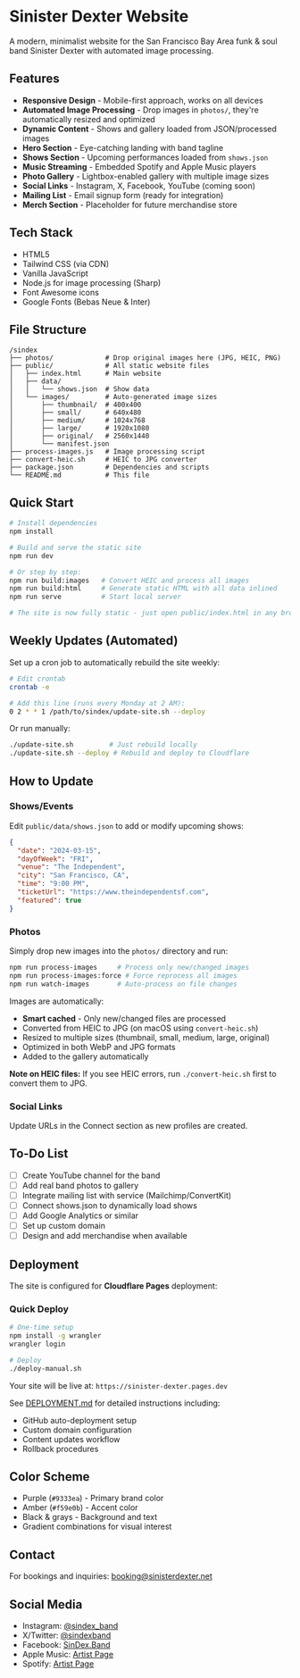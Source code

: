 # Sinister Dexter Website

A modern, minimalist website for the San Francisco Bay Area funk & soul band Sinister Dexter with automated image processing.

## Features

- **Responsive Design** - Mobile-first approach, works on all devices
- **Automated Image Processing** - Drop images in `photos/`, they're automatically resized and optimized
- **Dynamic Content** - Shows and gallery loaded from JSON/processed images
- **Hero Section** - Eye-catching landing with band tagline
- **Shows Section** - Upcoming performances loaded from `shows.json`
- **Music Streaming** - Embedded Spotify and Apple Music players
- **Photo Gallery** - Lightbox-enabled gallery with multiple image sizes
- **Social Links** - Instagram, X, Facebook, YouTube (coming soon)
- **Mailing List** - Email signup form (ready for integration)
- **Merch Section** - Placeholder for future merchandise store

## Tech Stack

- HTML5
- Tailwind CSS (via CDN)
- Vanilla JavaScript
- Node.js for image processing (Sharp)
- Font Awesome icons
- Google Fonts (Bebas Neue & Inter)

## File Structure

```
/sindex
├── photos/             # Drop original images here (JPG, HEIC, PNG)
├── public/             # All static website files
│   ├── index.html      # Main website
│   ├── data/
│   │   └── shows.json  # Show data
│   └── images/         # Auto-generated image sizes
│       ├── thumbnail/  # 400x400
│       ├── small/      # 640x480
│       ├── medium/     # 1024x768
│       ├── large/      # 1920x1080
│       ├── original/   # 2560x1440
│       └── manifest.json
├── process-images.js   # Image processing script
├── convert-heic.sh     # HEIC to JPG converter
├── package.json        # Dependencies and scripts
└── README.md           # This file
```

## Quick Start

```bash
# Install dependencies
npm install

# Build and serve the static site
npm run dev

# Or step by step:
npm run build:images   # Convert HEIC and process all images
npm run build:html     # Generate static HTML with all data inlined
npm run serve          # Start local server

# The site is now fully static - just open public/index.html in any browser!
```

## Weekly Updates (Automated)

Set up a cron job to automatically rebuild the site weekly:
```bash
# Edit crontab
crontab -e

# Add this line (runs every Monday at 2 AM):
0 2 * * 1 /path/to/sindex/update-site.sh --deploy
```

Or run manually:
```bash
./update-site.sh         # Just rebuild locally
./update-site.sh --deploy # Rebuild and deploy to Cloudflare
```

## How to Update

### Shows/Events
Edit `public/data/shows.json` to add or modify upcoming shows:
```json
{
  "date": "2024-03-15",
  "dayOfWeek": "FRI",
  "venue": "The Independent",
  "city": "San Francisco, CA",
  "time": "9:00 PM",
  "ticketUrl": "https://www.theindependentsf.com",
  "featured": true
}
```

### Photos
Simply drop new images into the `photos/` directory and run:
```bash
npm run process-images     # Process only new/changed images
npm run process-images:force # Force reprocess all images
npm run watch-images       # Auto-process on file changes
```

Images are automatically:
- **Smart cached** - Only new/changed files are processed
- Converted from HEIC to JPG (on macOS using `convert-heic.sh`)
- Resized to multiple sizes (thumbnail, small, medium, large, original)
- Optimized in both WebP and JPG formats
- Added to the gallery automatically

**Note on HEIC files:** If you see HEIC errors, run `./convert-heic.sh` first to convert them to JPG.

### Social Links
Update URLs in the Connect section as new profiles are created.

## To-Do List

- [ ] Create YouTube channel for the band
- [ ] Add real band photos to gallery
- [ ] Integrate mailing list with service (Mailchimp/ConvertKit)
- [ ] Connect shows.json to dynamically load shows
- [ ] Add Google Analytics or similar
- [ ] Set up custom domain
- [ ] Design and add merchandise when available

## Deployment

The site is configured for **Cloudflare Pages** deployment:

### Quick Deploy
```bash
# One-time setup
npm install -g wrangler
wrangler login

# Deploy
./deploy-manual.sh
```

Your site will be live at: `https://sinister-dexter.pages.dev`

See [DEPLOYMENT.md](DEPLOYMENT.md) for detailed instructions including:
- GitHub auto-deployment setup
- Custom domain configuration
- Content updates workflow
- Rollback procedures

## Color Scheme

- Purple (`#9333ea`) - Primary brand color
- Amber (`#f59e0b`) - Accent color
- Black & grays - Background and text
- Gradient combinations for visual interest

## Contact

For bookings and inquiries: booking@sinisterdexter.net

## Social Media

- Instagram: [@sindex_band](https://www.instagram.com/sindex_band)
- X/Twitter: [@sindexband](https://x.com/sindexband)
- Facebook: [SinDex.Band](https://facebook.com/SinDex.Band/)
- Apple Music: [Artist Page](https://music.apple.com/us/artist/sinister-dexter/30663361)
- Spotify: [Artist Page](https://open.spotify.com/artist/06ZpJFLW4Kz4EAlUorzrFu)